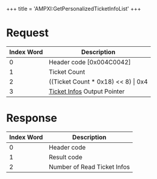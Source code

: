 +++
title = 'AMPXI:GetPersonalizedTicketInfoList'
+++

# Request

| Index Word | Description                                                                       |
|------------|-----------------------------------------------------------------------------------|
| 0          | Header code \[0x004C0042\]                                                        |
| 1          | Ticket Count                                                                      |
| 2          | ((Ticket Count \* 0x18) \<\< 8) \| 0x4                                            |
| 3          | [Ticket Infos](Application_Manager_Services#TicketInfo "wikilink") Output Pointer |

# Response

| Index Word | Description                 |
|------------|-----------------------------|
| 0          | Header code                 |
| 1          | Result code                 |
| 2          | Number of Read Ticket Infos |
